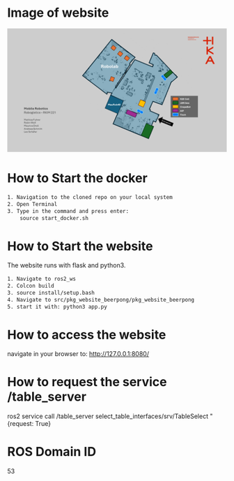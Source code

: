 # Image of website

![alt text](image.png)

# How to Start the docker

    1. Navigation to the cloned repo on your local system
    2. Open Terminal
    3. Type in the command and press enter:
        source start_docker.sh

# How to Start the website

The website runs with flask and python3.

    1. Navigate to ros2_ws
    2. Colcon build
    3. source install/setup.bash
    4. Navigate to src/pkg_website_beerpong/pkg_website_beerpong
    5. start it with: python3 app.py


# How to access the website

navigate in your browser to: http://127.0.0.1:8080/

# How to request the service /table_server

ros2 service call /table_server select_table_interfaces/srv/TableSelect "{request: True}

# ROS Domain ID
53
